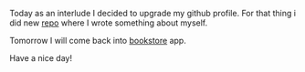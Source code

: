Today as an interlude I decided to upgrade my github profile. For that thing i did new [repo](https://github.com/xwojziarnik/xwojziarnik) where I wrote something about myself.

Tomorrow I will come back into [bookstore](https://github.com/xwojziarnik/bookstore) app.

Have a nice day!